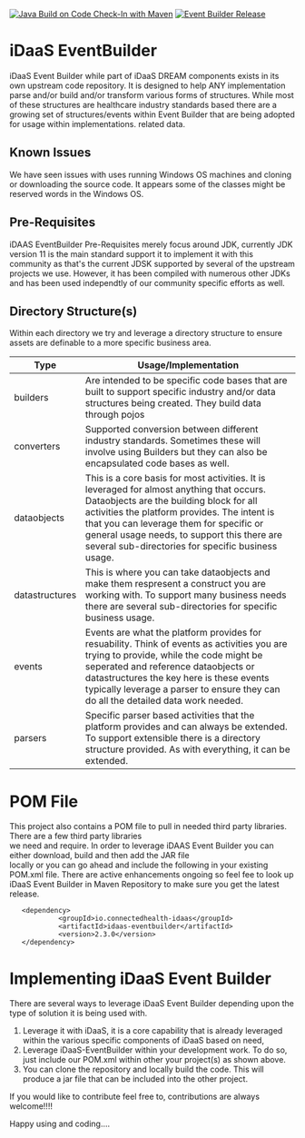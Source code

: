 [![Java Build on Code Check-In with Maven](https://github.com/Project-Herophilus/Event-Builder/actions/workflows/base-maven-build.yml/badge.svg)](https://github.com/Project-Herophilus/Event-Builder/actions/workflows/base-maven-build.yml) [![Event Builder Release](https://github.com/Project-Herophilus/Event-Builder/actions/workflows/release.yml/badge.svg)](https://github.com/Project-Herophilus/Event-Builder/actions/workflows/release.yml) 

# iDaaS EventBuilder
iDaaS Event Builder while part of iDaaS DREAM components exists in its own upstream code repository. It is designed to help ANY implementation parse and/or build and/or transform various forms of structures. While most of these structures are healthcare industry standards based there are a growing set of structures/events within Event Builder that are being adopted for usage within implementations.
related data.

## Known Issues
We have seen issues with uses running Windows OS machines and cloning or downloading the source code. It appears some of the classes might be reserved words in the Windows OS.

## Pre-Requisites
iDAAS EventBuilder Pre-Requisites merely focus around JDK, currently JDK version 11 is the main standard support it to implement it with this community as that's the current JDSK supported by several of the upstream projects we use. However, it has been compiled with numerous other JDKs and has been used independtly of our community specific efforts as well.

## Directory Structure(s)
Within each directory we try and leverage a directory structure to ensure assets are definable to a more specific business area.

| Type|Usage/Implementation |
| -------------|----------|
|builders| Are intended to be specific code bases that are built to support specific industry and/or data structures being created. They build data through pojos|
|converters|Supported conversion between different industry standards. Sometimes these will involve using Builders but they can also be encapsulated code bases as well.|
|dataobjects|This is a core basis for most activities. It is leveraged for almost anything that occurs. Dataobjects are the building block for all activities the platform provides. The intent is that you can leverage them for specific or general usage needs, to support this there are several sub-directories for specific business usage.|
|datastructures|This is where you can take dataobjects and make them respresent a construct you are working with. To support many business needs there are several sub-directories for specific business usage.|
|events|Events are what the platform provides for resuability. Think of events as activities you are trying to provide, while the code might be seperated and reference dataobjects or datastructures the key here is these events typically leverage a parser to ensure they can do all the detailed data work needed.|
|parsers|Specific parser based activities that the platform provides and can always be extended. To support extensible there is a directory structure provided. As with everything, it can be extended.|

# POM File
This project also contains a POM file to pull in needed third party libraries. There are a few third party libraries  
we need and require. In order to leverage iDAAS Event Builder you can either download, build and then add the JAR file  
locally or you can go ahead and include the following in your existing POM.xml file. There are active enhancements ongoing 
so feel fee to look up iDaaS Event Builder in Maven Repository to make sure you get the latest release.
```
   <dependency>
            <groupId>io.connectedhealth-idaas</groupId>
            <artifactId>idaas-eventbuilder</artifactId>
            <version>2.3.0</version>
   </dependency>
```

# Implementing iDaaS Event Builder

There are several ways to leverage iDaaS Event Builder depending upon the type of solution it is being used with.

1. Leverage it with iDaaS, it is a core capability that is already leveraged within the various specific components of iDaaS based on need, 
2. Leverage iDaaS-EventBuilder within your development work. To do so, just include our POM.xml within other your project(s) as shown above.
3. You can clone the repository and locally build the code. This will produce a jar file that can be included into the other project.

If you would like to contribute feel free to, contributions are always welcome!!!!

Happy using and coding....
